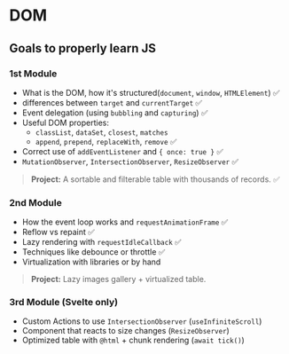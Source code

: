 # DOM
## Goals to properly learn JS

### 1st Module
* What is the DOM, how it's structured(`document`, `window`, `HTMLElement`) ✅
* differences between `target` and `currentTarget` ✅
* Event delegation (using `bubbling` and `capturing`) ✅
* Useful DOM properties:
  - `classList`, `dataSet`, `closest`, `matches`
  - `append`, `prepend`, `replaceWith`, `remove` ✅
* Correct use of `addEventListener` and `{ once: true }` ✅
* `MutationObserver`, `IntersectionObserver`, `ResizeObserver` ✅

> **Project:** A sortable and filterable table with thousands of records. ✅

### 2nd Module
* How the event loop works and `requestAnimationFrame` ✅
* Reflow vs repaint ✅
* Lazy rendering with `requestIdleCallback` ✅
* Techniques like debounce or throttle ✅
* Virtualization with libraries or by hand

> **Project:** Lazy images gallery + virtualized table.

### 3rd Module (Svelte only)
* Custom Actions to use `IntersectionObserver` (`useInfiniteScroll`)
* Component that reacts to size changes (`ResizeObserver`)
* Optimized table with `@html` + chunk rendering (`await tick()`)